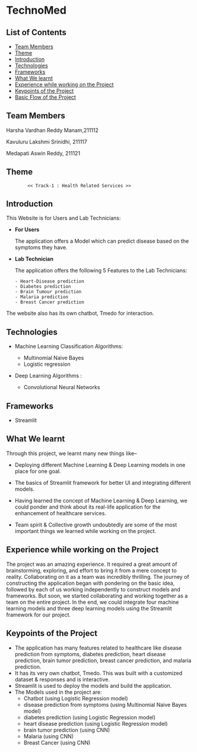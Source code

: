 # TechnoMed <!-- omit in toc -->


## List of Contents
- [Team Members](#team-members)
- [Theme](#theme)
- [Introduction](#introduction)
- [Technologies](#technologies)
- [Frameworks](#frameworks)
- [What We learnt](#what-we-learnt)
- [Experience while working on the Project](#experience-while-working-on-the-project)
- [Keypoints of the Project](#keypoints-of-the-project)
- [Basic Flow of the Project](#basic-flow-of-the-project)

## Team Members

 Harsha Vardhan Reddy Manam,211112
 
 Kavuluru Lakshmi Srinidhi, 211117
 
 Medapati Aswin Reddy, 211121
 
 ## Theme
            << Track-1 : Health Related Services >>

## Introduction

This Website is for Users and Lab Technicians:

- **For Users**
  
  The application offers a Model which can predict disease based on the symptoms they have.
  
- **Lab Technician**
  
  The application offers the following 5 Features to the Lab Technicians:
      
      - Heart-Disease prediction
      - Diabetes prediction
      - Brain Tumour prediction
      - Malaria prediction
      - Breast Cancer prediction
The website also has its own chatbot, Tmedo for interaction.
  

## Technologies
- Machine Learning Classification Algorithms:

  - Multinomial Naive Bayes
  - Logistic regression
      
- Deep Learning Algorithms :

  - Convolutional Neural Networks
       
## Frameworks
 
 - Streamlit

## What We learnt

Through this project, we learnt many new things like–
- Deploying different Machine Learning & Deep Learning models in one place for one goal.

- The basics of Streamlit framework for better UI and integrating different models.

- Having learned the concept of Machine Learning & Deep Learning, we could ponder and think about its real-life application for the enhancement of healthcare services.

- Team spirit & Collective growth undoubtedly are some of the most important things we learned while
working on the project. 
  
## Experience while working on the Project

The project was an amazing experience. It required a great amount of brainstorming, exploring, and effort to bring it from a mere concept to reality. Collaborating on it as a team was incredibly thrilling. The journey of constructing the application began with pondering on the basic idea, followed by each of us working independently to construct models and frameworks. But soon, we started collaborating and working together as a team on the entire project. In the end, we could integrate four machine learning models and three deep learning models using the Streamlit framework for our project. 

## Keypoints of the Project

- The application has many features related to healthcare like disease prediction from symptoms, diabetes prediction, heart disease prediction, brain tumor prediction, breast cancer prediction, and malaria prediction.
- It has its very own chatbot, Tmedo. This was built with a customized dataset & responses and is interactive.
- Streamlit is used to deploy the models and build the application.
- The Models used in the project are:
  - Chatbot (using Logistic Regression model)
  - disease prediction from symptoms (using Multinomial Naive Bayes model)
  - diabetes prediction (using Logistic Regression model)
  - heart disease prediction (using Logistic Regression model)
  - brain tumor prediction (using CNN) 
  - Malaria (using CNN)
  - Breast Cancer (using CNN)
